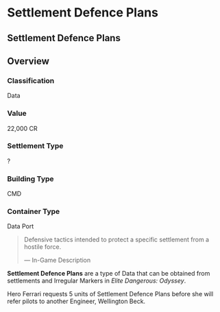 # Settlement Defence Plans
## Settlement Defence Plans

## Overview

### Classification

Data

### Value

22,000 CR

### Settlement Type

?

### Building Type

CMD

### Container Type

Data Port

> 
> 
> Defensive tactics intended to protect a specific settlement from a hostile force.
> 
> 
> — In-Game Description
> 

**Settlement Defence Plans** are a type of Data that can be obtained from settlements and Irregular Markers in *Elite Dangerous: Odyssey*.

Hero Ferrari requests 5 units of Settlement Defence Plans before she will refer pilots to another Engineer, Wellington Beck.